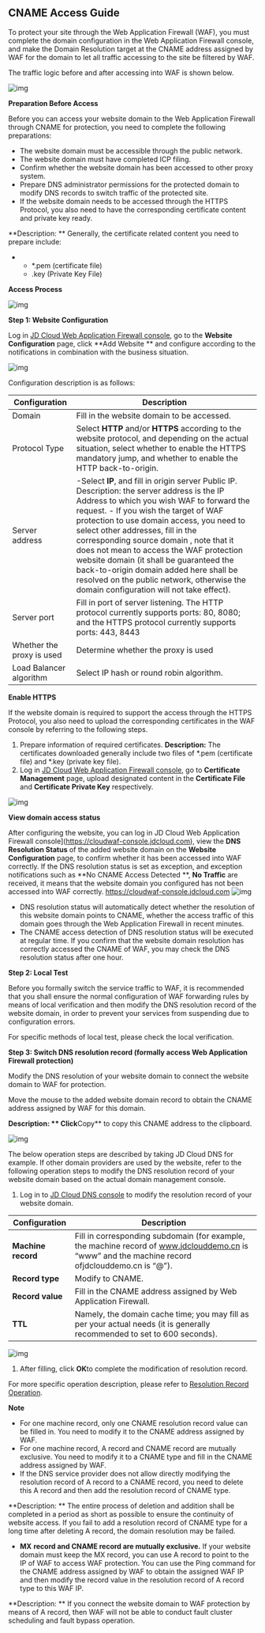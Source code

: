 ## **CNAME** Access Guide

To protect your site through the Web Application Firewall (WAF), you must complete the domain configuration in the Web Application Firewall console, and make the Domain Resolution target at the CNAME address assigned by WAF for the domain to let all traffic accessing to the site be filtered by WAF.

The traffic logic before and after accessing into WAF is shown below.

![img](https://github.com/jdcloudcom/cn/blob/edit/image/waf-img/cname%E6%8E%A5%E5%85%A5%E6%8C%87%E5%8D%97-1.png)

**Preparation Before Access**

Before you can access your website domain to the Web Application Firewall through CNAME for protection, you need to complete the following preparations:

- The website domain must be accessible through the public network.
- The website domain must have completed ICP filing.
- Confirm whether the website domain has been accessed to other proxy system.
- Prepare DNS administrator permissions for the protected domain to modify DNS records to switch traffic of the protected site.
- If the website domain needs to be accessed through the HTTPS Protocol, you also need to have the corresponding certificate content and private key ready.

**Description: ** Generally, the certificate related content you need to prepare include:

- - *.pem (certificate file)
  - .key (Private Key File)

**Access Process**

![img](https://github.com/jdcloudcom/cn/blob/edit/image/waf-img/cname%E6%8E%A5%E5%85%A5%E6%8C%87%E5%8D%97-2.png)

**Step 1: Website Configuration**

Log in [JD Cloud Web Application Firewall console](https://cloudwaf-console.jdcloud.com), go to the **Website Configuration** page, click **Add Website ** and configure according to the notifications in combination with the business situation.

![img](https://github.com/jdcloudcom/cn/blob/edit/image/waf-img/cname%E6%8E%A5%E5%85%A5%E6%8C%87%E5%8D%97-3.png)

Configuration description is as follows:

| Configuration            | Description                                                    |
| ---------------- | ------------------------------------------------------------ |
| Domain           | Fill in the website domain to be accessed.                                       |
| Protocol Type       | Select **HTTP** and/or **HTTPS** according to the website protocol, and depending on the actual situation, select whether to enable the HTTPS mandatory jump, and whether to enable the HTTP back-to-origin. |
| Server address     | -Select **IP**, and fill in origin server Public IP.    Description: the server address is the IP Address to which you wish WAF to forward the request.    - If you wish the target of WAF protection to use domain access, you need to select other addresses, fill in the corresponding source domain , note that it does not mean to access the WAF protection website domain (it shall be guaranteed the back-to-origin domain added here shall be resolved on the public network, otherwise the domain configuration will not take effect). |
| Server port     | Fill in port of server listening. The HTTP protocol currently supports ports: 80, 8080; and the HTTPS protocol currently supports ports: 443, 8443 |
| Whether the proxy is used   | Determine whether the proxy is used                                         |
| Load Balancer algorithm   | Select IP hash or round robin algorithm.                              |

**Enable HTTPS**

If the website domain is required to support the access through the HTTPS Protocol, you also need to upload the corresponding certificates in the WAF console by referring to the following steps.

1. Prepare information of required certificates. **Description:** The certificates downloaded generally include two files of *.pem (certificate file) and *.key (private key file).
2. Log in [JD Cloud Web Application Firewall console](https://cloudwaf-console.jdcloud.com), go to **Certificate Management** page, upload designated content in the **Certificate File** and **Certificate Private Key** respectively.

![img](https://github.com/jdcloudcom/cn/blob/edit/image/waf-img/cname%E6%8E%A5%E5%85%A5%E6%8C%87%E5%8D%97-4.png)

**View domain access status**

After configuring the website, you can log in JD Cloud Web Application Firewall console](https://cloudwaf-console.jdcloud.com), view the **DNS Resolution Status** of the added website domain on the **Website Configuration** page, to confirm whether it has been accessed into WAF correctly. If the DNS resolution status is set as exception, and exception notifications such as **No CNAME Access Detected **, **No Traffic** are received, it means that the website domain you configured has not been accessed into WAF correctly. <https://cloudwaf-console.jdcloud.com> ![img](https://github.com/jdcloudcom/cn/blob/edit/image/waf-img/cname%E6%8E%A5%E5%85%A5%E6%8C%87%E5%8D%97-5.png)

- DNS resolution status will automatically detect whether the resolution of this website domain points to CNAME, whether the access traffic of this domain goes through the Web Application Firewall in recent minutes.
- The CNAME access detection of DNS resolution status will be executed at regular time. If you confirm that the website domain resolution has correctly accessed the CNAME of WAF, you may check the DNS resolution status after one hour.

**Step 2: Local Test**

Before you formally switch the service traffic to WAF, it is recommended that you shall ensure the normal configuration of WAF forwarding rules by means of local verification and then modify the DNS resolution record of the website domain, in order to prevent your services from suspending due to configuration errors.

For specific methods of local test, please check the local verification.

**Step 3: Switch DNS resolution record (formally access Web Application Firewall protection)**

Modify the DNS resolution of your website domain to connect the website domain to WAF for protection.

Move the mouse to the added website domain record to obtain the CNAME address assigned by WAF for this domain.

**Description: ** Click**Copy** to copy this CNAME address to the clipboard.

![img](https://github.com/jdcloudcom/cn/blob/edit/image/waf-img/cname%E6%8E%A5%E5%85%A5%E6%8C%87%E5%8D%97-6.png)

The below operation steps are described by taking JD Cloud DNS for example. If other domain providers are used by the website, refer to the following operation steps to modify the DNS resolution record of your website domain based on the actual domain management console.

1. Log in to [JD Cloud DNS console](https://dns-console.jdcloud.com) to modify the resolution record of your website domain.

| **Configuration**     | **Description**                                                     |
| ------------ | ------------------------------------------------------------ |
| **Machine record** | Fill in corresponding subdomain (for example, the machine record of www.jdclouddemo.cn is “www” and the machine record ofjdclouddemo.cn is “@”). |
| **Record type** | Modify to CNAME.                                                |
| **Record value**   | Fill in the CNAME address assigned by Web Application Firewall.                           |
| **TTL**    | Namely, the domain cache time; you may fill as per your actual needs (it is generally recommended to set to 600 seconds).   |

![img](https://github.com/jdcloudcom/cn/blob/edit/image/waf-img/cname%E6%8E%A5%E5%85%A5%E6%8C%87%E5%8D%97-7.png)

1. After filling, click **OK**to complete the modification of resolution record.

For more specific operation description, please refer to [Resolution Record Operation](https://docs.jdcloud.com/en/jd-cloud-dns/domain-record-add).

**Note**

- For one machine record, only one CNAME resolution record value can be filled in. You need to modify it to the CNAME address assigned by WAF.
- For one machine record, A record and CNAME record are mutually exclusive. You need to modify it to a CNAME type and fill in the CNAME address assigned by WAF.
- If the DNS service provider does not allow directly modifying the resolution record of A record to a CNAME record, you need to delete this A record and then add the resolution record of CNAME type.

**Description: ** The entire process of deletion and addition shall be completed in a period as short as possible to ensure the continuity of website access. If you fail to add a resolution record of CNAME type for a long time after deleting A record, the domain resolution may be failed.

- **MX** **record and CNAME record are mutually exclusive.** If your website domain must keep the MX record, you can use A record to point to the IP of WAF to access WAF protection. You can use the Ping command for the CNAME address assigned by WAF to obtain the assigned WAF IP and then modify the record value in the resolution record of A record type to this WAF IP.

**Description: ** If you connect the website domain to WAF protection by means of A record, then WAF will not be able to conduct fault cluster scheduling and fault bypass operation.





 
